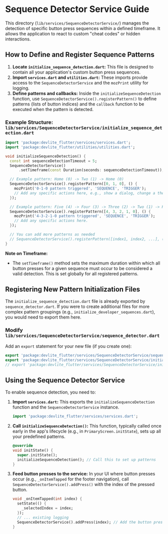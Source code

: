 # Sequence Detector Service Guide

This directory (`lib/services/SequenceDetectorService/`) manages the detection of specific button press sequences within a defined timeframe. It allows the application to react to custom "cheat codes" or hidden interactions.

## How to Define and Register Sequence Patterns

1.  **Locate `initialize_sequence_detection.dart`:** This file is designed to contain all your application's custom button press sequences.
2.  **Import `services.dart` and `utilities.dart`:** These imports provide access to the `SequenceDetectorService` and the `mozPrint` utility for logging.
3.  **Define patterns and callbacks:** Inside the `initializeSequenceDetection` function, use `SequenceDetectorService().registerPattern()` to define patterns (lists of button indices) and the `callback` function to be executed when the pattern is detected.

### Example Structure: `lib/services/SequenceDetectorService/initialize_sequence_detection.dart`

```dart
import 'package:devlite_flutter/services/services.dart';
import 'package:devlite_flutter/utilities/utilities.dart';

void initializeSequenceDetection() {
  const int sequenceDetectionTimeout = 5;
  SequenceDetectorService()
      .setTimeframe(const Duration(seconds: sequenceDetectionTimeout));

  // Example pattern: Home (0) -> Two (1) -> Home (0)
  SequenceDetectorService().registerPattern([0, 1, 0], () {
    mozPrint('0-1-0 pattern triggered', 'SEQUENCE', 'TRIGGER');
    // Add any specific actions here, e.g., show a dialog, change a theme.
  });

  // Example pattern: Five (4) -> Four (3) -> Three (2) -> Two (1) -> Home (0)
  SequenceDetectorService().registerPattern([4, 3, 2, 1, 0], () {
    mozPrint('4-3-2-1-0 pattern triggered', 'SEQUENCE', 'TRIGGER');
    // Add any specific actions here.
  });

  // You can add more patterns as needed
  // SequenceDetectorService().registerPattern([index1, index2, ...], () { /* action */ });
}
```

**Note on Timeframe:**

- The `setTimeframe()` method sets the maximum duration within which all button presses for a given sequence must occur to be considered a valid detection. This is set globally for all registered patterns.

## Registering New Pattern Initialization Files

The `initialize_sequence_detection.dart` file is already exported by `sequence_detector.dart`. If you were to create additional files for more complex pattern groupings (e.g., `initialize_developer_sequences.dart`), you would need to export them here.

### Modify `lib/services/SequenceDetectorService/sequence_detector.dart`

Add an `export` statement for your new file (if you create one):

```dart
export 'package:devlite_flutter/services/SequenceDetectorService/sequence_detector_service.dart';
export 'package:devlite_flutter/services/SequenceDetectorService/initialize_sequence_detection.dart';
// export 'package:devlite_flutter/services/SequenceDetectorService/initialize_developer_sequences.dart'; // Example for new file
```

## Using the Sequence Detector Service

To enable sequence detection, you need to:

1.  **Import `services.dart`:** This exports the `initializeSequenceDetection` function and the `SequenceDetectorService` instance.

    ```dart
    import 'package:devlite_flutter/services/services.dart';
    ```

2.  **Call `initializeSequenceDetection()`:** This function, typically called once early in the app's lifecycle (e.g., in `PrimaryScreen.initState`), sets up all your predefined patterns.

    ```dart
    @override
    void initState() {
      super.initState();
      initializeSequenceDetection(); // Call this to set up patterns
    }
    ```

3.  **Feed button presses to the service:** In your UI where button presses occur (e.g., `_onItemTapped` for the footer navigation), call `SequenceDetectorService().addPress()` with the index of the pressed button.

    ```dart
    void _onItemTapped(int index) {
      setState(() {
        _selectedIndex = index;
      });
      // ... existing logging
      SequenceDetectorService().addPress(index); // Add the button press to the detector
    }
    ```
